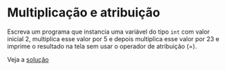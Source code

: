 # Multiplicação e atribuição

Escreva um programa que instancia uma variável do tipo `int` com valor inicial
2, multiplica esse valor por 5 e depois multiplica esse valor por 23 e imprime o
resultado na tela sem usar o operador de atribuição (=).

Veja a [solução](./solucoes/20-multiplicacao-e-atribuicao.go)